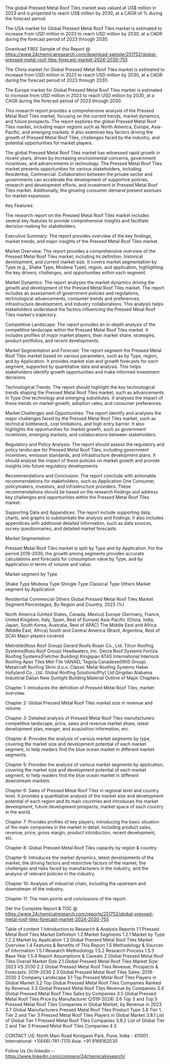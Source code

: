 The global Pressed Metal Roof Tiles market was valued at US$ million in 2023 and is projected to reach US$ million by 2030, at a CAGR of % during the forecast period.

The USA market for Global Pressed Metal Roof Tiles market is estimated to increase from USD million in 2023 to reach USD million by 2030, at a CAGR during the forecast period of 2023 through 2030.

Download FREE Sample of this Report @ https://www.24chemicalresearch.com/download-sample/251752/global-pressed-metal-roof-tiles-forecast-market-2024-2030-755

The China market for Global Pressed Metal Roof Tiles market is estimated to increase from USD million in 2023 to reach USD million by 2030, at a CAGR during the forecast period of 2023 through 2030.

The Europe market for Global Pressed Metal Roof Tiles market is estimated to increase from USD million in 2023 to reach USD million by 2030, at a CAGR during the forecast period of 2023 through 2030.

This research report provides a comprehensive analysis of the Pressed Metal Roof Tiles market, focusing on the current trends, market dynamics, and future prospects. The report explores the global Pressed Metal Roof Tiles market, including major regions such as North America, Europe, Asia-Pacific, and emerging markets. It also examines key factors driving the growth of Pressed Metal Roof Tiles, challenges faced by the industry, and potential opportunities for market players.

The global Pressed Metal Roof Tiles market has witnessed rapid growth in recent years, driven by increasing environmental concerns, government incentives, and advancements in technology. The Pressed Metal Roof Tiles market presents opportunities for various stakeholders, including Residential, Commercial. Collaboration between the private sector and governments can accelerate the development of supportive policies, research and development efforts, and investment in Pressed Metal Roof Tiles market. Additionally, the growing consumer demand present avenues for market expansion.

Key Features:

The research report on the Pressed Metal Roof Tiles market includes several key features to provide comprehensive insights and facilitate decision-making for stakeholders.

Executive Summary: The report provides overview of the key findings, market trends, and major insights of the Pressed Metal Roof Tiles market.

Market Overview: The report provides a comprehensive overview of the Pressed Metal Roof Tiles market, including its definition, historical development, and current market size. It covers market segmentation by Type (e.g., Shake Type, Modena Type), region, and application, highlighting the key drivers, challenges, and opportunities within each segment.

Market Dynamics: The report analyses the market dynamics driving the growth and development of the Pressed Metal Roof Tiles market. The report includes an assessment of government policies and regulations, technological advancements, consumer trends and preferences, infrastructure development, and industry collaborations. This analysis helps stakeholders understand the factors influencing the Pressed Metal Roof Tiles market's trajectory.

Competitive Landscape: The report provides an in-depth analysis of the competitive landscape within the Pressed Metal Roof Tiles market. It includes profiles of major market players, their market share, strategies, product portfolios, and recent developments.

Market Segmentation and Forecast: The report segment the Pressed Metal Roof Tiles market based on various parameters, such as by Type, region, and by Application. It provides market size and growth forecasts for each segment, supported by quantitative data and analysis. This helps stakeholders identify growth opportunities and make informed investment decisions.

Technological Trends: The report should highlight the key technological trends shaping the Pressed Metal Roof Tiles market, such as advancements in Type One technology and emerging substitutes. It analyses the impact of these trends on market growth, adoption rates, and consumer preferences.

Market Challenges and Opportunities: The report identify and analyses the major challenges faced by the Pressed Metal Roof Tiles market, such as technical bottleneck, cost limitations, and high entry barrier. It also highlights the opportunities for market growth, such as government incentives, emerging markets, and collaborations between stakeholders.

Regulatory and Policy Analysis: The report should assess the regulatory and policy landscape for Pressed Metal Roof Tiles, including government incentives, emission standards, and infrastructure development plans. It should analyse the impact of these policies on market growth and provide insights into future regulatory developments.

Recommendations and Conclusion: The report conclude with actionable recommendations for stakeholders, such as Application One Consumer, policymakers, investors, and infrastructure providers. These recommendations should be based on the research findings and address key challenges and opportunities within the Pressed Metal Roof Tiles market.

Supporting Data and Appendices: The report include supporting data, charts, and graphs to substantiate the analysis and findings. It also includes appendices with additional detailed information, such as data sources, survey questionnaires, and detailed market forecasts.

Market Segmentation

Pressed Metal Roof Tiles market is split by Type and by Application. For the period 2019-2030, the growth among segments provides accurate calculations and forecasts for consumption value by Type, and by Application in terms of volume and value.

Market segment by Type

Shake Type
Modena Type
Shingle Type
Classical Type
Others
Market segment by Application

Residential
Commercial
Others
Global Pressed Metal Roof Tiles Market Segment Percentages, By Region and Country, 2023 (%)

North America (United States, Canada, Mexico)
Europe (Germany, France, United Kingdom, Italy, Spain, Rest of Europe)
Asia-Pacific (China, India, Japan, South Korea, Australia, Rest of APAC)
The Middle East and Africa (Middle East, Africa)
South and Central America (Brazil, Argentina, Rest of SCA)
Major players covered

Metrotile(Ross Roof Group)
Gerard Roofs
Roser Co., Ltd.
Tilcor Roofing Systems(Ross Roof Group)
Headwaters, Inc.
Decra Roof Systems
Fortiza Roofing Systems(Fletcher Building)
Kingspan
ATAS International
Interlock Roofing
Apex Tiles
Met-Tile
VANAEL
Tegola Canadese(IWIS Group)
Metalcraft Roofing
Skrin d.o.o.
Classic Metal Roofing Systems
Hebei Hollyland Co., Ltd.
Global Roofing Solutions(Pty) Ltd
Qingdao Alabama Industrial
Dalian New Sunlight Building Material
Outline of Major Chapters:

Chapter 1: Introduces the definition of Pressed Metal Roof Tiles, market overview.

Chapter 2: Global Pressed Metal Roof Tiles market size in revenue and volume.

Chapter 3: Detailed analysis of Pressed Metal Roof Tiles manufacturers competitive landscape, price, sales and revenue market share, latest development plan, merger, and acquisition information, etc.

Chapter 4: Provides the analysis of various market segments by type, covering the market size and development potential of each market segment, to help readers find the blue ocean market in different market segments.

Chapter 5: Provides the analysis of various market segments by application, covering the market size and development potential of each market segment, to help readers find the blue ocean market in different downstream markets.

Chapter 6: Sales of Pressed Metal Roof Tiles in regional level and country level. It provides a quantitative analysis of the market size and development potential of each region and its main countries and introduces the market development, future development prospects, market space of each country in the world.

Chapter 7: Provides profiles of key players, introducing the basic situation of the main companies in the market in detail, including product sales, revenue, price, gross margin, product introduction, recent development, etc.

Chapter 8: Global Pressed Metal Roof Tiles capacity by region & country.

Chapter 9: Introduces the market dynamics, latest developments of the market, the driving factors and restrictive factors of the market, the challenges and risks faced by manufacturers in the industry, and the analysis of relevant policies in the industry.

Chapter 10: Analysis of industrial chain, including the upstream and downstream of the industry.

Chapter 11: The main points and conclusions of the report.

Get the Complete Report & TOC @ https://www.24chemicalresearch.com/reports/251752/global-pressed-metal-roof-tiles-forecast-market-2024-2030-755

Table of content
1 Introduction to Research & Analysis Reports
1.1 Pressed Metal Roof Tiles Market Definition
1.2 Market Segments
1.2.1 Market by Type
1.2.2 Market by Application
1.3 Global Pressed Metal Roof Tiles Market Overview
1.4 Features & Benefits of This Report
1.5 Methodology & Sources of Information
1.5.1 Research Methodology
1.5.2 Research Process
1.5.3 Base Year
1.5.4 Report Assumptions & Caveats
2 Global Pressed Metal Roof Tiles Overall Market Size
2.1 Global Pressed Metal Roof Tiles Market Size: 2023 VS 2030
2.2 Global Pressed Metal Roof Tiles Revenue, Prospects & Forecasts: 2019-2030
2.3 Global Pressed Metal Roof Tiles Sales: 2019-2030
3 Company Landscape
3.1 Top Pressed Metal Roof Tiles Players in Global Market
3.2 Top Global Pressed Metal Roof Tiles Companies Ranked by Revenue
3.3 Global Pressed Metal Roof Tiles Revenue by Companies
3.4 Global Pressed Metal Roof Tiles Sales by Companies
3.5 Global Pressed Metal Roof Tiles Price by Manufacturer (2019-2024)
3.6 Top 3 and Top 5 Pressed Metal Roof Tiles Companies in Global Market, by Revenue in 2023
3.7 Global Manufacturers Pressed Metal Roof Tiles Product Type
3.8 Tier 1, Tier 2 and Tier 3 Pressed Metal Roof Tiles Players in Global Market
3.8.1 List of Global Tier 1 Pressed Metal Roof Tiles Companies
3.8.2 List of Global Tier 2 and Tier 3 Pressed Metal Roof Tiles Companies
4 S

CONTACT US:
North Main Road Koregaon Park, Pune, India - 411001.
International: +1(646)-781-7170
Asia: +91 9169162030

Follow Us On linkedin :- https://www.linkedin.com/company/24chemicalresearch/
